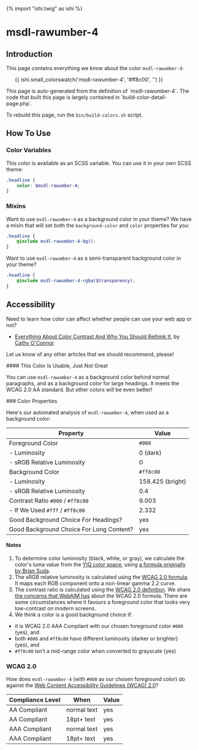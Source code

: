{% import "ishi.twig" as ishi %}
# msdl-rawumber-4

## Introduction

This page contains everything we know about the color `msdl-rawumber-4`:

<div class="grid">
    <div class="cell">
        <div class="swatch">
            <ul>
                {{ ishi.small_colorswatch('msdl-rawumber-4', '#ff8c00', '') }}
            </ul>
        </div>
    </div>
</div>

<div class="callout attention" markdown="1">
This page is auto-generated from the definition of `msdl-rawumber-4`. The code that built this page is largely contained in `build-color-detail-page.php`.

To rebuild this page, run the `bin/build-colors.sh` script.
</div>

## How To Use

### Color Variables

This color is available as an SCSS variable. You can use it in your own SCSS theme:

```scss
.headline {
    color: $msdl-rawumber-4;
}
```

### Mixins

Want to use `msdl-rawumber-4` as a background color in your theme? We have a mixin that will set both the `background-color` and `color` properties for you:

```scss
.headline {
    @include msdl-rawumber-4-bg();
}
```

Want to use `msdl-rawumber-4` as a semi-transparent background color in your theme?

```scss
.headline {
    @include msdl-rawumber-4-rgba($transparency);
}
```

## Accessibility

Need to learn how color can affect whether people can use your web app or not?

* [Everything About Color Contrast And Why You Should Rethink It](https://www.smashingmagazine.com/2014/10/color-contrast-tips-and-tools-for-accessibility/), by [Cathy O'Connor](http://www.twitter.com/cagocon)

Let us know of any other articles that we should recommend, please!
<div class="callout warning" markdown="1">
#### This Color Is Usable, Just Not Great

You can use `msdl-rawumber-4` as a background color behind normal paragraphs, and as a background color for large headings. It meets the WCAG 2.0 AA standard. But other colors will be even better!
</div>
### Color Properties

Here's our automated analysis of `msdl-rawumber-4`, when used as a background color:

Property | Value
---------|------
Foreground Color | `#000`
- Luminosity | 0 (dark)
- sRGB Relative Luminosity | 0
Background Color | `#ff8c00`
- Luminosity | 158.425 (bright)
- sRGB Relative Luminosity | 0.4
Contrast Ratio `#000` / `#ff8c00` | 9.003
- If We Used `#fff` / `#ff8c00` | 2.332
Good Background Choice For Headings? | yes
Good Background Choice For Long Content? | yes

#### Notes

1. To determine color luminosity (black, white, or gray), we calculate the color's luma value from the [YIQ color space](https://en.wikipedia.org/wiki/YIQ), using [a formula originally by Brian Suda](https://24ways.org/2010/calculating-color-contrast/).
1. The sRGB relative luminosity is calculated using the [WCAG 2.0 formula](https://www.w3.org/TR/WCAG20/#relativeluminancedef). It maps each RGB component onto a non-linear gamma 2.2 curve.
1. The contrast ratio is calculated using the [WCAG 2.0 definition](https://www.w3.org/TR/2008/REC-WCAG20-20081211/#contrast-ratiodef). We share [the concerns that WebAIM has](http://webaim.org/blog/wcag-2-1-feedback/) about the WCAG 2.0 formula. There are some circumstances where it favours a foreground color that looks very low-contrast on modern screens.
1. We think a color is a good background choice if:
  - it is WCAG 2.0 AAA Compliant with our chosen foreground color `#000` (yes), and
  - both `#000` and `#ff8c00` have different luminosity (darker or brighter) (yes), and
  - `#ff8c00` isn't a mid-range color when converted to grayscale (yes)

### WCAG 2.0

How does `msdl-rawumber-4` (with `#000` as our chosen foreground color) do against the [Web Content Accessibility Guidelines (WCAG) 2.0](https://www.w3.org/TR/WCAG20/)?

Compliance Level | When | Value
-----------------|------|------
AA Compliant | normal text | yes
AA Compliant | 18pt+ text | yes
AAA Compliant | normal text | yes
AAA Compliant | 18pt+ text | yes